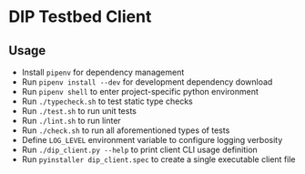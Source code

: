 # DIP Testbed Client
  
## Usage
- Install `pipenv` for dependency management  
- Run `pipenv install --dev` for development dependency download  
- Run `pipenv shell` to enter project-specific python environment  
- Run `./typecheck.sh` to test static type checks  
- Run `./test.sh` to run unit tests  
- Run `./lint.sh` to run linter
- Run `./check.sh` to run all aforementioned types of tests
- Define `LOG_LEVEL` environment variable to configure logging verbosity  
- Run `./dip_client.py --help` to print client CLI usage definition
- Run `pyinstaller dip_client.spec` to create a single executable client file  
